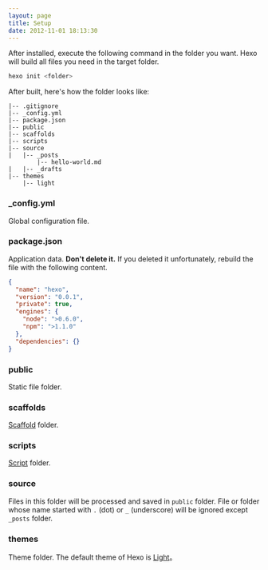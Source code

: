 ```yaml
---
layout: page
title: Setup
date: 2012-11-01 18:13:30
---
```


After installed, execute the following command in the folder you want. Hexo will build all files you need in the target folder.

``` bash
hexo init <folder>
```

After built, here's how the folder looks like:

``` plain
|-- .gitignore
|-- _config.yml
|-- package.json
|-- public
|-- scaffolds
|-- scripts
|-- source
|   |-- _posts
        |-- hello-world.md
|   |-- _drafts
|-- themes
    |-- light
```

### _config.yml

Global configuration file.

### package.json

Application data. **Don't delete it.** If you deleted it unfortunately, rebuild the file with the following content.

``` json
{
  "name": "hexo",
  "version": "0.0.1",
  "private": true,
  "engines": {
    "node": ">0.6.0",
    "npm": ">1.1.0"
  },
  "dependencies": {}
}
```

### public

Static file folder.

### scaffolds

[Scaffold][2] folder.

### scripts

[Script][3] folder.

### source

Files in this folder will be processed and saved in `public` folder. File or folder whose name started with `.` (dot) or `_` (underscore) will be ignored except `_posts` folder.

### themes

Theme folder. The default theme of Hexo is [Light][1]。

[1]: https://github.com/tommy351/hexo-theme-light
[2]: writing.html
[3]: scripts.html